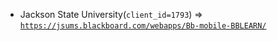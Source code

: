  - Jackson State University(`client_id=1793`) => [`https://jsums.blackboard.com/webapps/Bb-mobile-BBLEARN/`](https://jsums.blackboard.com/webapps/Bb-mobile-BBLEARN/)
